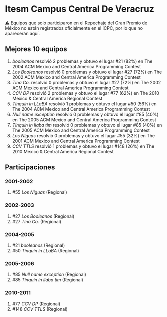# Itesm Campus Central De Veracruz

:warning: Equipos que solo participaron en el Repechaje del Gran Premio de México no están registrados oficialmente en el ICPC, por lo que no aparecerán aquí.

## Mejores 10 equipos

1. _booleanos_ resolvió 2 problemas y obtuvo el lugar #21 (82%) en The 2004 ACM Mexico and Central America Programming Contest
1. _Los Booleanos_ resolvió 0 problemas y obtuvo el lugar #27 (72%) en The 2002 ACM Mexico and Central America Programming Contest
1. _Tina Co._ resolvió 0 problemas y obtuvo el lugar #27 (72%) en The 2002 ACM Mexico and Central America Programming Contest
1. _CCV DP_ resolvió 2 problemas y obtuvo el lugar #77 (62%) en The 2010 Mexico & Central America Regional Contest
1. _Tinquin in LLaBA_ resolvió 1 problemas y obtuvo el lugar #50 (56%) en The 2004 ACM Mexico and Central America Programming Contest
1. _Null name exception_ resolvió 0 problemas y obtuvo el lugar #85 (40%) en The 2005 ACM Mexico and Central America Programming Contest
1. _Tinquin in llaba tim_ resolvió 0 problemas y obtuvo el lugar #85 (40%) en The 2005 ACM Mexico and Central America Programming Contest
1. _Los Niguas_ resolvió 0 problemas y obtuvo el lugar #55 (32%) en The 2001 ACM Mexico and Central America Programming Contest
1. _CCV TTLS_ resolvió 1 problemas y obtuvo el lugar #148 (26%) en The 2010 Mexico & Central America Regional Contest

## Participaciones

### 2001-2002

1. #55 _Los Niguas_ (Regional)

### 2002-2003

1. #27 _Los Booleanos_ (Regional)
1. #27 _Tina Co._ (Regional)

### 2004-2005

1. #21 _booleanos_ (Regional)
1. #50 _Tinquin in LLaBA_ (Regional)

### 2005-2006

1. #85 _Null name exception_ (Regional)
1. #85 _Tinquin in llaba tim_ (Regional)

### 2010-2011

1. #77 _CCV DP_ (Regional)
1. #148 _CCV TTLS_ (Regional)



